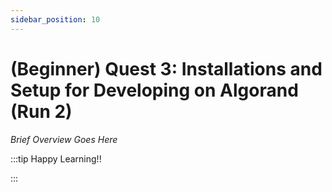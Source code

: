 ```yaml
---
sidebar_position: 10
---
```


# (Beginner) Quest 3: Installations and Setup for Developing on Algorand (Run 2)

_Brief Overview Goes Here_

:::tip Happy Learning!!

<QuestButton text="Go To Quest" link="https://app.stackup.dev/quest_page/beginner-quest-3-installations-and-setup-for-developing-on-algorand-re-run" />

:::
